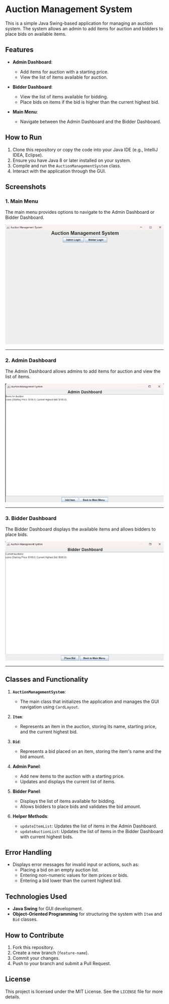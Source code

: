 # Auction Management System

This is a simple Java Swing-based application for managing an auction system. The system allows an admin to add items for auction and bidders to place bids on available items.

## Features

- **Admin Dashboard**:
  - Add items for auction with a starting price.
  - View the list of items available for auction.

- **Bidder Dashboard**:
  - View the list of items available for bidding.
  - Place bids on items if the bid is higher than the current highest bid.

- **Main Menu**:
  - Navigate between the Admin Dashboard and the Bidder Dashboard.

## How to Run

1. Clone this repository or copy the code into your Java IDE (e.g., IntelliJ IDEA, Eclipse).
2. Ensure you have Java 8 or later installed on your system.
3. Compile and run the `AuctionManagementSystem` class.
4. Interact with the application through the GUI.

## Screenshots

### 1. Main Menu
The main menu provides options to navigate to the Admin Dashboard or Bidder Dashboard.

![Main Menu](3.jpeg)

---

### 2. Admin Dashboard
The Admin Dashboard allows admins to add items for auction and view the list of items.

![Admin Dashboard](1.jpeg)

---

### 3. Bidder Dashboard
The Bidder Dashboard displays the available items and allows bidders to place bids.

![Bidder Dashboard](2.jpeg)

---

## Classes and Functionality

1. **`AuctionManagementSystem`**:
   - The main class that initializes the application and manages the GUI navigation using `CardLayout`.

2. **`Item`**:
   - Represents an item in the auction, storing its name, starting price, and the current highest bid.

3. **`Bid`**:
   - Represents a bid placed on an item, storing the item's name and the bid amount.

4. **Admin Panel**:
   - Add new items to the auction with a starting price.
   - Updates and displays the current list of items.

5. **Bidder Panel**:
   - Displays the list of items available for bidding.
   - Allows bidders to place bids and validates the bid amount.

6. **Helper Methods**:
   - `updateItemList`: Updates the list of items in the Admin Dashboard.
   - `updateAuctionList`: Updates the list of items in the Bidder Dashboard with current highest bids.

## Error Handling

- Displays error messages for invalid input or actions, such as:
  - Placing a bid on an empty auction list.
  - Entering non-numeric values for item prices or bids.
  - Entering a bid lower than the current highest bid.

## Technologies Used

- **Java Swing** for GUI development.
- **Object-Oriented Programming** for structuring the system with `Item` and `Bid` classes.

## How to Contribute

1. Fork this repository.
2. Create a new branch (`feature-name`).
3. Commit your changes.
4. Push to your branch and submit a Pull Request.

## License

This project is licensed under the MIT License. See the `LICENSE` file for more details.

